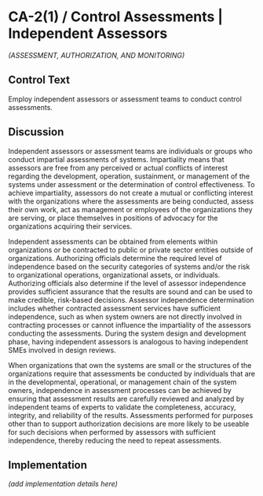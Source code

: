 # CA-2(1) / Control Assessments | Independent Assessors

_(ASSESSMENT, AUTHORIZATION, AND MONITORING)_

## Control Text

Employ independent assessors or assessment teams to conduct control assessments.

## Discussion

Independent assessors or assessment teams are individuals or groups who conduct impartial assessments of systems. Impartiality means that assessors are free from any perceived or actual conflicts of interest regarding the development, operation, sustainment, or management of the systems under assessment or the determination of control effectiveness. To achieve impartiality, assessors do not create a mutual or conflicting interest with the organizations where the assessments are being conducted, assess their own work, act as management or employees of the organizations they are serving, or place themselves in positions of advocacy for the organizations acquiring their services.

Independent assessments can be obtained from elements within organizations or be contracted to public or private sector entities outside of organizations. Authorizing officials determine the required level of independence based on the security categories of systems and/or the risk to organizational operations, organizational assets, or individuals. Authorizing officials also determine if the level of assessor independence provides sufficient assurance that the results are sound and can be used to make credible, risk-based decisions. Assessor independence determination includes whether contracted assessment services have sufficient independence, such as when system owners are not directly involved in contracting processes or cannot influence the impartiality of the assessors conducting the assessments. During the system design and development phase, having independent assessors is analogous to having independent SMEs involved in design reviews.

When organizations that own the systems are small or the structures of the organizations require that assessments be conducted by individuals that are in the developmental, operational, or management chain of the system owners, independence in assessment processes can be achieved by ensuring that assessment results are carefully reviewed and analyzed by independent teams of experts to validate the completeness, accuracy, integrity, and reliability of the results. Assessments performed for purposes other than to support authorization decisions are more likely to be useable for such decisions when performed by assessors with sufficient independence, thereby reducing the need to repeat assessments.

## Implementation

_(add implementation details here)_